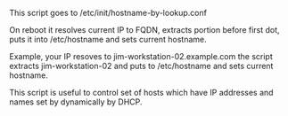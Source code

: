 This script goes to
/etc/init/hostname-by-lookup.conf

On reboot it resolves current IP to FQDN,
extracts portion before first dot,
puts it into /etc/hostname
and sets current hostname.

Example, your IP resoves to jim-workstation-02.example.com
the script extracts jim-workstation-02 and puts to
/etc/hostname and sets current hostname.

This script is useful to control set of hosts
which have IP addresses and names set by dynamically by DHCP.

